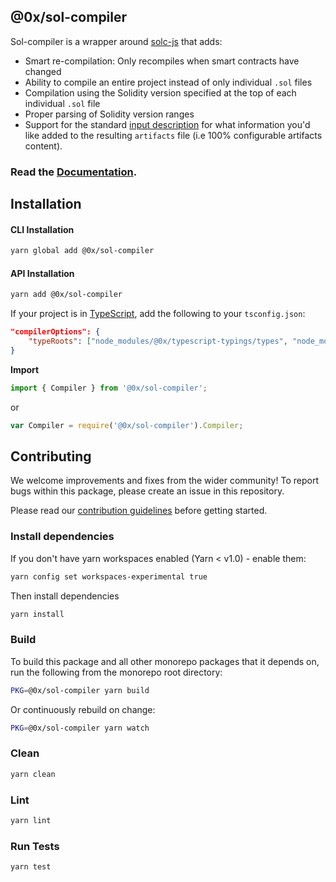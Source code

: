 ## @0x/sol-compiler

Sol-compiler is a wrapper around [solc-js](https://www.npmjs.com/package/solc) that adds:

-   Smart re-compilation: Only recompiles when smart contracts have changed
-   Ability to compile an entire project instead of only individual `.sol` files
-   Compilation using the Solidity version specified at the top of each individual `.sol` file
-   Proper parsing of Solidity version ranges
-   Support for the standard [input description](https://solidity.readthedocs.io/en/develop/using-the-compiler.html#input-description) for what information you'd like added to the resulting `artifacts` file (i.e 100% configurable artifacts content).

### Read the [Documentation](https://0x.org/docs/tools/sol-compiler).

## Installation

#### CLI Installation

```bash
yarn global add @0x/sol-compiler
```

#### API Installation

```bash
yarn add @0x/sol-compiler
```

If your project is in [TypeScript](https://www.typescriptlang.org/), add the following to your `tsconfig.json`:

```json
"compilerOptions": {
    "typeRoots": ["node_modules/@0x/typescript-typings/types", "node_modules/@types"],
}
```

**Import**

```typescript
import { Compiler } from '@0x/sol-compiler';
```

or

```javascript
var Compiler = require('@0x/sol-compiler').Compiler;
```

## Contributing

We welcome improvements and fixes from the wider community! To report bugs within this package, please create an issue in this repository.

Please read our [contribution guidelines](../../CONTRIBUTING.md) before getting started.

### Install dependencies

If you don't have yarn workspaces enabled (Yarn < v1.0) - enable them:

```bash
yarn config set workspaces-experimental true
```

Then install dependencies

```bash
yarn install
```

### Build

To build this package and all other monorepo packages that it depends on, run the following from the monorepo root directory:

```bash
PKG=@0x/sol-compiler yarn build
```

Or continuously rebuild on change:

```bash
PKG=@0x/sol-compiler yarn watch
```

### Clean

```bash
yarn clean
```

### Lint

```bash
yarn lint
```

### Run Tests

```bash
yarn test
```
